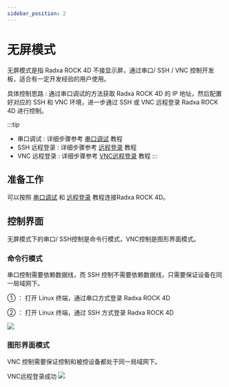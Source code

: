 ```yaml
---
sidebar_position: 2
---
```


# 无屏模式

无屏模式是指 Radxa ROCK 4D 不接显示屏，通过串口/ SSH / VNC 控制开发板，适合有一定开发经验的用户使用。

具体控制思路 : 通过串口调试的方法获取 Radxa ROCK 4D 的 IP 地址，然后配置好对应的 SSH 和 VNC 环境，进一步通过 SSH 或 VNC 远程登录 Radxa ROCK 4D 进行控制。

:::tip

- 串口调试 : 详细步骤参考 [串口调试](./uart_debug) 教程
- SSH 远程登录 : 详细步骤参考 [远程登录](./ssh-remote) 教程
- VNC 远程登录 : 详细步骤参考 [VNC远程登录](./vnc-remote) 教程
  :::

## 准备工作

可以按照 [串口调试](./uart_debug) 和 [远程登录](./remote-login) 教程连接Radxa ROCK 4D。

## 控制界面

无屏模式下的串口/ SSH控制是命令行模式，VNC控制是图形界面模式。

### 命令行模式

串口控制需要依赖数据线，而 SSH 控制不需要依赖数据线，只需要保证设备在同一局域网下。

① ： 打开 Linux 终端，通过串口方式登录 Radxa ROCK 4D

② ： 打开 Linux 终端，通过 SSH 方式登录 Radxa ROCK 4D

<div style={{textAlign: 'center'}}>
    <img src="/img/rock4/4d/nodiplay-login.webp" style={{width: '100%', maxWidth: '1200px'}} />
</div>

### 图形界面模式

VNC 控制需要保证控制和被控设备都处于同一局域网下。

<div style={{textAlign: 'center'}}>
VNC远程登录成功
    <img src="/img/rock4/4d/vnc-connect-03.webp" style={{width: '100%', maxWidth: '1200px'}} />
</div>
